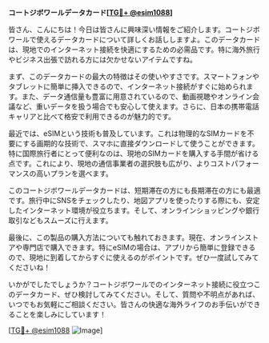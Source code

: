 **コートジボワールデータカード[[TG💪+ @esim1088](https://t.me/s/esim1088)]**

皆さん、こんにちは！今日は皆さんに興味深い情報をご紹介します。コートジボワールで使えるデータカードについて詳しくお話ししますよ。このデータカードは、現地でのインターネット接続を快適にするための必需品です。特に海外旅行やビジネス出張で訪れる方には欠かせないアイテムですね。

まず、このデータカードの最大の特徴はその使いやすさです。スマートフォンやタブレットに簡単に挿入できるので、インターネット接続がすぐに始められます。また、データ通信量も豊富に用意されているので、動画視聴やオンライン会議など、重いデータを扱う場合でも安心して使えます。さらに、日本の携帯電話キャリアと比べて格安で利用できるのが魅力的です。

最近では、eSIMという技術も普及しています。これは物理的なSIMカードを不要にする画期的な技術で、スマホに直接ダウンロードして使うことができます。特に国際旅行者にとって便利なのは、現地のSIMカードを購入する手間が省ける点です。これにより、現地の通信事業者の選択肢も広がり、よりコストパフォーマンスの高いプランを選べます。

このコートジボワールデータカードは、短期滞在の方にも長期滞在の方にも最適です。旅行中にSNSをチェックしたり、地図アプリを使ったりする際にも、安定したインターネット環境が役立ちます。そして、オンラインショッピングや銀行取引などもスムーズに行えます。

最後に、この製品の購入方法についても触れておきます。現在、オンラインストアや専門店で購入できます。特にeSIMの場合は、アプリから簡単に登録できるので、現地に到着してからすぐに使えるのがポイントです。ぜひ一度試してみてくださいね！

いかがでしたでしょうか？コートジボワールでのインターネット接続に役立つこのデータカード、ぜひ検討してみてください。そして、質問や不明点があれば、いつでもお気軽にご相談ください。皆さんの快適な海外ライフのお手伝いができることを楽しみにしています！

[[TG💪+ @esim1088](https://t.me/s/esim1088) ![Image](https://i.postimg.cc/Y0z9fWf4/image.png)]